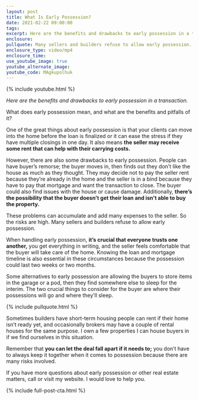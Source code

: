 ```yaml
---
layout: post
title: What Is Early Possession?
date: 2021-02-22 09:00:00
tags:
excerpt: Here are the benefits and drawbacks to early possession in a transaction.
enclosure:
pullquote: Many sellers and builders refuse to allow early possession.
enclosure_type: video/mp4
enclosure_time:
use_youtube_image: true
youtube_alternate_image:
youtube_code: MAgkupolhuk
---
```


{% include youtube.html %}

*Here are the benefits and drawbacks to early possession in a transaction.*

What does early possession mean, and what are the benefits and pitfalls of it?&nbsp;

One of the great things about early possession is that your clients can move into the home before the loan is finalized or it can ease the stress if they have multiple closings in one day. It also means **the seller may receive some rent that can help with their carrying costs.**

However, there are also some drawbacks to early possession. People can have buyer’s remorse; the buyer moves in, then finds out they don’t like the house as much as they thought. They may decide not to pay the seller rent because they’re already in the home and the seller is in a bind because they have to pay that mortgage and want the transaction to close. The buyer could also find issues with the house or cause damage. Additionally, **there’s the possibility that the buyer doesn't get their loan and isn't able to buy the property.**

These problems can accumulate and add many expenses to the seller. So the risks are high. Many sellers and builders refuse to allow early possession.

When handling early possession, **it’s crucial that everyone trusts one another,** you get everything in writing, and the seller feels comfortable that the buyer will take care of the home. Knowing the loan and mortgage timeline is also essential in these circumstances because the possession could last two weeks or two months.

Some alternatives to early possession are allowing the buyers to store items in the garage or a pod, then they find somewhere else to sleep for the interim. The two crucial things to consider for the buyer are where their possessions will go and where they’ll sleep.&nbsp;

{% include pullquote.html %}

Sometimes builders have short-term housing people can rent if their home isn’t ready yet, and occasionally brokers may have a couple of rental houses for the same purpose. I own a few properties I can house buyers in if we find ourselves in this situation.&nbsp;

Remember that **you can let the deal fall apart if it needs to;** you don’t have to always keep it together when it comes to possession because there are many risks involved.&nbsp;

If you have more questions about early possession or other real estate matters, call or visit my website. I would love to help you.

{% include full-post-cta.html %}

